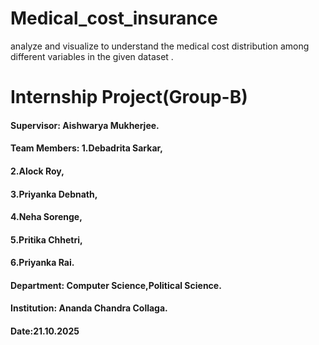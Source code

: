 # Medical_cost_insurance
analyze and visualize to understand the medical cost distribution among different variables in the given dataset .
# Internship Project(Group-B)
#### Supervisor: Aishwarya Mukherjee.
#### Team Members: 1.Debadrita Sarkar,
#### 2.Alock Roy,
#### 3.Priyanka Debnath,
#### 4.Neha Sorenge,
#### 5.Pritika Chhetri,
#### 6.Priyanka Rai.
#### Department: Computer Science,Political Science.
#### Institution: Ananda Chandra Collaga.
#### Date:21.10.2025

